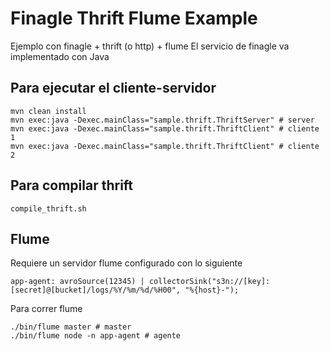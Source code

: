 Finagle Thrift Flume Example
============================

Ejemplo con finagle + thrift (o http) + flume
El servicio de finagle va implementado con Java


Para ejecutar el cliente-servidor
---------------------------------

    mvn clean install
    mvn exec:java -Dexec.mainClass="sample.thrift.ThriftServer" # server
    mvn exec:java -Dexec.mainClass="sample.thrift.ThriftClient" # cliente 1
    mvn exec:java -Dexec.mainClass="sample.thrift.ThriftClient" # cliente 2


Para compilar thrift
--------------------
    compile_thrift.sh
    
    
Flume
-----

Requiere un servidor flume configurado con lo siguiente

    app-agent: avroSource(12345) | collectorSink("s3n://[key]:[secret]@[bucket]/logs/%Y/%m/%d/%H00", "%{host}-");

    
Para correr flume

    ./bin/flume master # master
    ./bin/flume node -n app-agent # agente
    
    